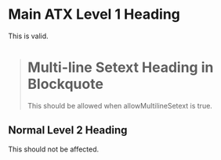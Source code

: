 # Main ATX Level 1 Heading

This is valid.

> Multi-line
> Setext Heading
> in Blockquote
> ==============
>
> This should be allowed when allowMultilineSetext is true.

## Normal Level 2 Heading

This should not be affected.
